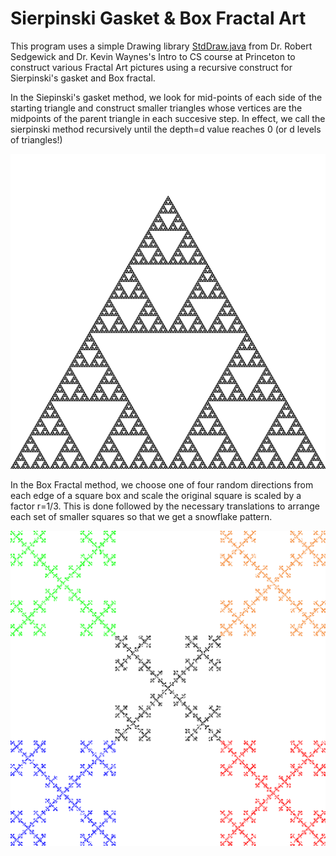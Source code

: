 # Sierpinski Gasket & Box Fractal Art

This program uses a simple Drawing library [StdDraw.java](https://introcs.cs.princeton.edu/java/stdlib/StdDraw.java.html) from Dr. Robert Sedgewick and Dr. Kevin Waynes's Intro to CS course at Princeton to construct various Fractal Art pictures using a recursive construct for Sierpinski's gasket and Box fractal.

In the Siepinski's gasket method, we look for mid-points of each side of the starting triangle and construct smaller triangles whose vertices are the midpoints of the parent triangle in each succesive step.
In effect, we call the sierpinski method recursively until the depth=d value reaches 0 (or d levels of triangles!)

![Sierpinski Fractal](https://github.com/mathaiml5/AP-ComputerScience-A/blob/main/SierpinskiGasketsFractalArt/images/triangles-gasket.png?raw=true)


In the Box Fractal method, we choose one of four random directions from each edge of a square box and scale the original square is scaled by a factor r=1/3. 
This is done followed by the necessary translations to arrange each set of smaller squares so that we get a snowflake pattern.

![Box Fractal](https://github.com/mathaiml5/AP-ComputerScience-A/blob/main/SierpinskiGasketsFractalArt/images/box-gasket-color.png?raw=true)



